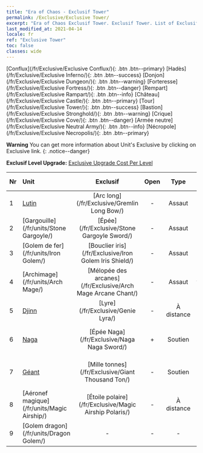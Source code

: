 ```yaml
---
title: "Era of Chaos - Exclusif Tower"
permalink: /Exclusive/Exclusive Tower/
excerpt: "Era of Chaos Exclusif Tower. Exclusif Tower. List of Exclusif Tower in Era of Chaos"
last_modified_at: 2021-04-14
locale: fr
ref: "Exclusive Tower"
toc: false
classes: wide
---
```

 [Conflux](/fr/Exclusive/Exclusive Conflux/){: .btn .btn--primary} [Hadès](/fr/Exclusive/Exclusive Inferno/){: .btn .btn--success} [Donjon](/fr/Exclusive/Exclusive Dungeon/){: .btn .btn--warning} [Forteresse](/fr/Exclusive/Exclusive Fortress/){: .btn .btn--danger} [Rempart](/fr/Exclusive/Exclusive Rampart/){: .btn .btn--info} [Château](/fr/Exclusive/Exclusive Castle/){: .btn .btn--primary} [Tour](/fr/Exclusive/Exclusive Tower/){: .btn .btn--success} [Bastion](/fr/Exclusive/Exclusive Stronghold/){: .btn .btn--warning} [Crique](/fr/Exclusive/Exclusive Cove/){: .btn .btn--danger} [Armée neutre](/fr/Exclusive/Exclusive Neutral Army/){: .btn .btn--info} [Nécropole](/fr/Exclusive/Exclusive Necropolis/){: .btn .btn--primary} 

**Warning** You can get more information about Unit's Exclusive by clicking on Exclusive link. 
{: .notice--danger}

 **Exclusif Level Upgrade:** [Exclusive Upgrade Cost Per Level](/Exclusive/ExclusiveUpgradeCostPerLevel/)

  | Nr |         Unit        | Exclusif | Open  |    Type   |  Item to Rank UP      |  Skin   |
  |:---|:--------------------|:-------------:|:-----:|:---------:|:---------------------:|:-------:|
  | 1  | [Lutin](/fr/units/Gremlin/) | [Arc long](/fr/Exclusive/Gremlin Long Bow/) | - | Assaut | [Jeton Arc long](/fr/Items/con_914/) | - |
  | 2  | [Gargouille](/fr/units/Stone Gargoyle/) | [Épée](/fr/Exclusive/Stone Gargoyle Sword/) | - | Assaut | [Jeton Épée](/fr/Items/con_912/) | - |
  | 3  | [Golem de fer](/fr/units/Iron Golem/) | [Bouclier iris](/fr/Exclusive/Iron Golem Iris Shield/) | - | Assaut | [Jeton Bouclier iris](/fr/Items/con_913/) | - |
  | 4  | [Archimage](/fr/units/Arch Mage/) | [Mélopée des arcanes](/fr/Exclusive/Arch Mage Arcane Chant/) | - | Assaut | [Jeton Mélopée des arcanes](/fr/Items/con_915/) | - |
  | 5  | [Djinn](/fr/units/Genie/) | [Lyre](/fr/Exclusive/Genie Lyra/) | - | À distance | [Jeton Lyre](/fr/Items/con_986/) | [Skin spécial Lyre](/fr/Items/con_654/) |
  | 6  | [Naga](/fr/units/Naga/) | [Épée Naga](/fr/Exclusive/Naga Naga Sword/) | + | Soutien | [Jeton Épée Naga](/fr/Items/con_987/) | [Peau spéciale Épée Naga](/fr/Items/con_655/) |
  | 7  | [Géant](/fr/units/Giant/) | [Mille tonnes](/fr/Exclusive/Giant Thousand Ton/) | - | Soutien | [Jeton Mille tonnes](/fr/Items/con_988/) | [Skin spécial Mille tonnes](/fr/Items/con_656/) |
  | 8  | [Aéronef magique](/fr/units/Magic Airship/) | [Étoile polaire](/fr/Exclusive/Magic Airship Polaris/) | - | À distance | [Jeton Étoile polaire](/fr/Items/con_989/) | [Skin spécial Étoile polaire](/fr/Items/con_657/) |
  | 9  | [Golem dragon](/fr/units/Dragon Golem/) | - | - | - | none | none |

